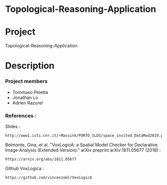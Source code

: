 # Topological-Reasoning-Application


# Project

Topological-Reasoning-Application

# Description


### Project members

* Tommaso Peletta
* Jonathan Lo
* Adrien Razurel



### References :


Slides :
```
http://www1.isti.cnr.it/~Massink/PORTO_SLDS/space_invited_DataMod2019.pdf
```


Belmonte, Gina, et al. "VoxLogicA: a Spatial Model Checker for Declarative Image Analysis (Extended Version)." arXiv preprint arXiv:1811.05677 (2018) :
```
https://arxiv.org/abs/1811.05677
```


Github VoxLogica :
```
https://github.com/vincenzoml/VoxLogicA
```
